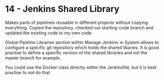# 14 - Jenkins Shared Library

Makes parts of pipelines reusable in different projects without copying everything.
Copied the repository, checked out starting-code branch and updated the existing code to my own code.

Global Pipeline Libraries section within Manage Jenkins => System allows to configure a specific git repository which holds the shared libaries.
It is good practise to define a specific version of the shared libraries and not the master branch for example.

You could use the Docker class directly within the Jenkinsfile, but it is best practise to not do that.

